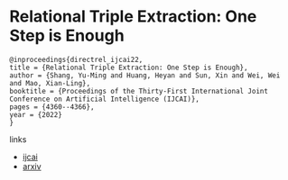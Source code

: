 # Relational Triple Extraction: One Step is Enough

```
@inproceedings{directrel_ijcai22,
title = {Relational Triple Extraction: One Step is Enough},
author = {Shang, Yu-Ming and Huang, Heyan and Sun, Xin and Wei, Wei and Mao, Xian-Ling},
booktitle = {Proceedings of the Thirty-First International Joint Conference on Artificial Intelligence (IJCAI)},
pages = {4360--4366},
year = {2022}
}
```

links
- [ijcai](https://www.ijcai.org/Proceedings/2022/605)
- [arxiv](https://arxiv.org/abs/2205.05270)
